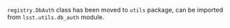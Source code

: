 `registry.DbAuth` class has been moved to `utils` package, can be imported from `lsst.utils.db_auth` module.
